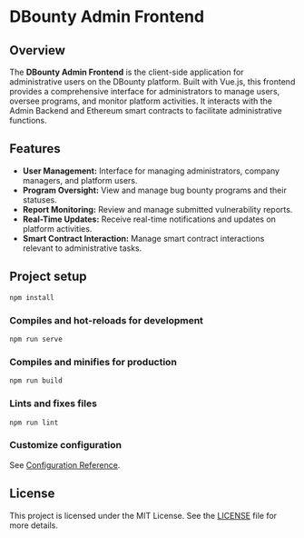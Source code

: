 # DBounty Admin Frontend

## Overview

The **DBounty Admin Frontend** is the client-side application for administrative users on the DBounty platform. Built with Vue.js, this frontend provides a comprehensive interface for administrators to manage users, oversee programs, and monitor platform activities. It interacts with the Admin Backend and Ethereum smart contracts to facilitate administrative functions.

## Features

- **User Management:** Interface for managing administrators, company managers, and platform users.
- **Program Oversight:** View and manage bug bounty programs and their statuses.
- **Report Monitoring:** Review and manage submitted vulnerability reports.
- **Real-Time Updates:** Receive real-time notifications and updates on platform activities.
- **Smart Contract Interaction:** Manage smart contract interactions relevant to administrative tasks.


## Project setup
```
npm install
```

### Compiles and hot-reloads for development
```
npm run serve
```

### Compiles and minifies for production
```
npm run build
```

### Lints and fixes files
```
npm run lint
```

### Customize configuration
See [Configuration Reference](https://cli.vuejs.org/config/).

## License

This project is licensed under the MIT License. See the [LICENSE](LICENSE) file for more details.
